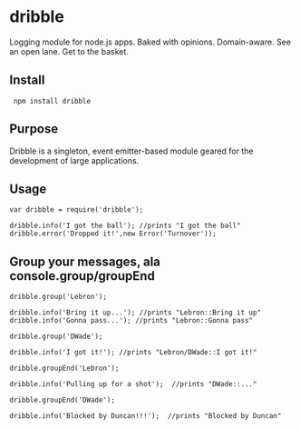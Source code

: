 dribble
============

Logging module for node.js apps.  Baked with opinions.  Domain-aware.  See an open lane.  Get to the basket.   

## Install
     npm install dribble
     
## Purpose
Dribble is a singleton, event emitter-based module geared for the development of large applications.   

## Usage

    var dribble = require('dribble');
    
    dribble.info('I got the ball'); //prints "I got the ball"
    dribble.error('Dropped it!',new Error('Turnover'));
    
## Group your messages, ala console.group/groupEnd

    dribble.group('Lebron');
    
    dribble.info('Bring it up...'); //prints "Lebron::Bring it up"
    dribble.info('Gonna pass...'); //prints "Lebron::Gonna pass"
    
    dribble.group('DWade');
    
    dribble.info('I got it!'); //prints "Lebron/DWade::I got it!"
    
    dribble.groupEnd('Lebron');
    
    dribble.info('Pulling up for a shot');  //prints "DWade::..."
    
    dribble.groupEnd('DWade');
    
    dribble.info('Blocked by Duncan!!!');  //prints "Blocked by Duncan"

